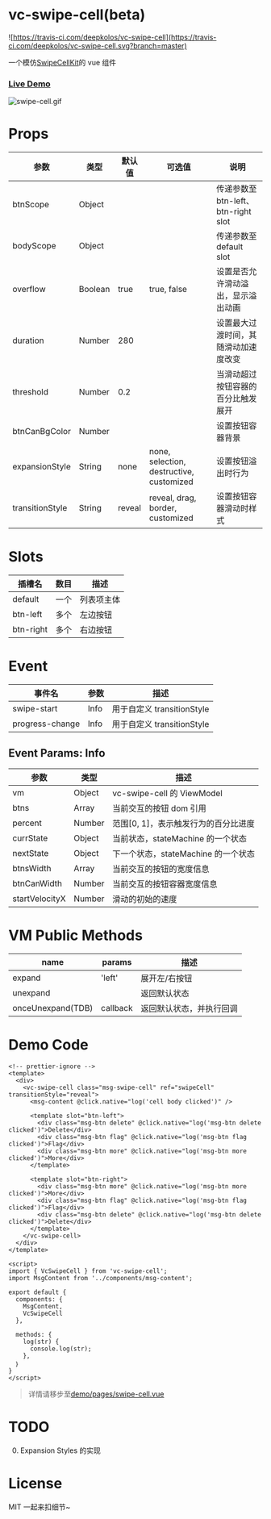 # vc-swipe-cell(beta)

![https://travis-ci.com/deepkolos/vc-swipe-cell](https://travis-ci.com/deepkolos/vc-swipe-cell.svg?branch=master)

一个模仿[SwipeCellKit](https://github.com/SwipeCellKit/SwipeCellKit)的 vue 组件

### [Live Demo](https://deepkolos.github.io/vc-swipe-cell/)

![swipe-cell.gif](https://upload-images.jianshu.io/upload_images/252050-6f2364b723ad796e.gif?imageMogr2/auto-orient/strip)

# Props

| 参数            | 类型    | 默认值 | 可选值                                   | 说明                                 |
| --------------- | ------- | ------ | ---------------------------------------- | ------------------------------------ |
| btnScope        | Object  |        |                                          | 传递参数至 btn-left、btn-right slot  |
| bodyScope       | Object  |        |                                          | 传递参数至 default slot              |
| overflow        | Boolean | true   | true, false                              | 设置是否允许滑动溢出，显示溢出动画   |
| duration        | Number  | 280    |                                          | 设置最大过渡时间，其随滑动加速度改变 |
| threshold       | Number  | 0.2    |                                          | 当滑动超过按钮容器的百分比触发展开   |
| btnCanBgColor   | Number  |        |                                          | 设置按钮容器背景                     |
| expansionStyle  | String  | none   | none, selection, destructive, customized | 设置按钮溢出时行为                   |
| transitionStyle | String  | reveal | reveal, drag, border, customized         | 设置按钮容器滑动时样式               |

# Slots

| 插槽名    | 数目 | 描述       |
| --------- | ---- | ---------- |
| default   | 一个 | 列表项主体 |
| btn-left  | 多个 | 左边按钮   |
| btn-right | 多个 | 右边按钮   |

# Event

| 事件名          | 参数 | 描述                       |
| --------------- | ---- | -------------------------- |
| swipe-start     | Info | 用于自定义 transitionStyle |
| progress-change | Info | 用于自定义 transitionStyle |

## Event Params: Info

| 参数           | 类型   | 描述                                 |
| -------------- | ------ | ------------------------------------ |
| vm             | Object | vc-swipe-cell 的 ViewModel           |
| btns           | Array  | 当前交互的按钮 dom 引用              |
| percent        | Number | 范围[0, 1]，表示触发行为的百分比进度 |
| currState      | Object | 当前状态，stateMachine 的一个状态    |
| nextState      | Object | 下一个状态，stateMachine 的一个状态  |
| btnsWidth      | Array  | 当前交互的按钮的宽度信息             |
| btnCanWidth    | Number | 当前交互的按钮容器宽度信息           |
| startVelocityX | Number | 滑动的初始的速度                     |

# VM Public Methods

| name              | params   | 描述                     |
| ----------------- | -------- | ------------------------ |
| expand            | 'left'   | 展开左/右按钮            |
| unexpand          |          | 返回默认状态             |
| onceUnexpand(TDB) | callback | 返回默认状态，并执行回调 |

# Demo Code

```vue
<!-- prettier-ignore -->
<template>
  <div>
    <vc-swipe-cell class="msg-swipe-cell" ref="swipeCell" transitionStyle="reveal">
      <msg-content @click.native="log('cell body clicked')" />

      <template slot="btn-left">
        <div class="msg-btn delete" @click.native="log('msg-btn delete clicked')">Delete</div>
        <div class="msg-btn flag" @click.native="log('msg-btn flag clicked')">Flag</div>
        <div class="msg-btn more" @click.native="log('msg-btn more clicked')">More</div>
      </template>

      <template slot="btn-right">
        <div class="msg-btn more" @click.native="log('msg-btn more clicked')">More</div>
        <div class="msg-btn flag" @click.native="log('msg-btn flag clicked')">Flag</div>
        <div class="msg-btn delete" @click.native="log('msg-btn delete clicked')">Delete</div>
      </template>
    </vc-swipe-cell>
  </div>
</template>

<script>
import { VcSwipeCell } from 'vc-swipe-cell';
import MsgContent from '../components/msg-content';

export default {
  components: {
    MsgContent,
    VcSwipeCell
  },

  methods: {
    log(str) {
      console.log(str);
    },
  ｝
}
</script>
```

> 详情请移步至[demo/pages/swipe-cell.vue](https://github.com/deepkolos/vc-swipe-cell/blob/master/demo/pages/swipe-cell.vue)

# TODO

0. Expansion Styles 的实现

# License

MIT 一起来扣细节~

